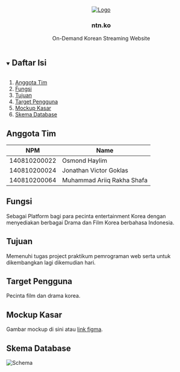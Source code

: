 <!-- Logo Proyek -->
<br />
<p align="center">
  <a href="https://github.com/github_username/repo_name">
    <img src="https://media.discordapp.net/attachments/412931424069484544/887377667417051196/logo_ntn.ko.png?width=900&height=360" alt="Logo">
  </a>

  <h3 align="center">ntn.ko</h3>

  <p align="center">
    On-Demand Korean Streaming Website
  </p>
</p>

<!-- Daftar Isi -->
<details open="open">
  <summary><h2 style="display: inline-block">Daftar Isi</h2></summary>
  <ol>
    <li><a href="#anggota-tim">Anggota Tim</a></li>
    <li><a href="#fungsi">Fungsi</a></li>
    <li><a href="#tujuan">Tujuan</a></li>
    <li><a href="#target-pengguna">Target Pengguna</a></li>
    <li><a href="#mockup-kasar">Mockup Kasar</a></li>
    <li><a href="#skema-database">Skema Database</a></li>
  </ol>
</details>

<!-- Anggota Tim -->
## Anggota Tim
| NPM           | Name        |
| ------------- |-------------|
| 140810200022  | Osmond Haylim    |
| 140810200024  | Jonathan Victor Goklas    |
| 140810200064  | Muhammad Ariiq Rakha Shafa   |

<!-- Fungsi -->
## Fungsi

Sebagai Platform bagi para pecinta entertainment Korea dengan menyediakan berbagai Drama dan Film Korea berbahasa Indonesia.

<!-- Tujuan -->
## Tujuan

Memenuhi tugas project praktikum pemrograman web serta untuk dikembangkan lagi dikemudian hari.

<!-- Target Pengguna -->
## Target Pengguna

Pecinta film dan drama korea.

<!-- Mockup Kasar -->
## Mockup Kasar

Gambar mockup di sini atau [link figma](https://www.figma.com/file/i0qXfGOCSH8dwJtlADWlym/xXxOJRxXx-Mockup?node-id=0%3A1).

<!-- Skema Database -->
## Skema Database
<img src="https://media.discordapp.net/attachments/412931424069484544/887378857601142784/schemadatabasebg.drawio.png?width=541&height=261" alt="Schema">

